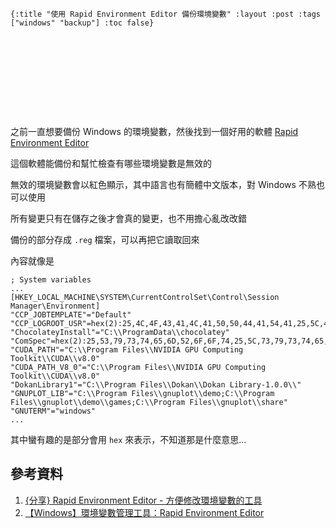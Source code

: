     {:title "使用 Rapid Environment Editor 備份環境變數" :layout :post :tags ["windows" "backup"] :toc false}


# 　


## 　

之前一直想要備份 Windows 的環境變數，然後找到一個好用的軟體 [Rapid Environment Editor](https://www.rapidee.com/en/download)

這個軟體能備份和幫忙檢查有哪些環境變數是無效的

無效的環境變數會以紅色顯示，其中語言也有簡體中文版本，對 Windows 不熟也可以使用

所有變更只有在儲存之後才會真的變更，也不用擔心亂改改錯

備份的部分存成 `.reg` 檔案，可以再把它讀取回來

內容就像是

    ; System variables
    ...
    [HKEY_LOCAL_MACHINE\SYSTEM\CurrentControlSet\Control\Session Manager\Environment]
    "CCP_JOBTEMPLATE"="Default"
    "CCP_LOGROOT_USR"=hex(2):25,4C,4F,43,41,4C,41,50,50,44,41,54,41,25,5C,4D,69,63,72,6F,73,6F,66,74,5C,48,70,63,5C,4C,6F,67,46,69,6C,65,73,5C,00
    "ChocolateyInstall"="C:\\ProgramData\\chocolatey"
    "ComSpec"=hex(2):25,53,79,73,74,65,6D,52,6F,6F,74,25,5C,73,79,73,74,65,6D,33,32,5C,63,6D,64,2E,65,78,65,00
    "CUDA_PATH"="C:\\Program Files\\NVIDIA GPU Computing Toolkit\\CUDA\\v8.0"
    "CUDA_PATH_V8_0"="C:\\Program Files\\NVIDIA GPU Computing Toolkit\\CUDA\\v8.0"
    "DokanLibrary1"="C:\\Program Files\\Dokan\\Dokan Library-1.0.0\\"
    "GNUPLOT_LIB"="C:\\Program Files\\gnuplot\\demo;C:\\Program Files\\gnuplot\\demo\\games;C:\\Program Files\\gnuplot\\share"
    "GNUTERM"="windows"
    ...

其中蠻有趣的是部分會用 `hex` 來表示，不知道那是什麼意思&#x2026;


## 參考資料

1.  [{分享} Rapid Environment Editor - 方便修改環境變數的工具](http://nelson.pixnet.net/blog/post/22360384-%5B%E5%88%86%E4%BA%AB%5D-rapid-environment-editor---%E6%96%B9%E4%BE%BF%E4%BF%AE%E6%94%B9%E7%92%B0%E5%A2%83%E8%AE%8A%E6%95%B8)
2.  [【Windows】環境變數管理工具：Rapid Environment Editor](https://dotblogs.com.tw/echo/2017/07/13/windows_tool_rapidenvironmenteditor)
